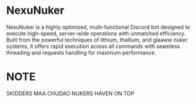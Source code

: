 # NexuNuker
NexuNuker is a highly optimized, multi-functional Discord bot designed to execute high-speed, server-wide operations with unmatched efficiency. Built from the powerful techniques of lithium, thallium, and glaaww nuker systems, it offers rapid execution across all commands with seamless threading and requests handling for maximum performance.


# NOTE
SKIDDERS MAA CHUDAO NUKERS HAVEN ON TOP 
